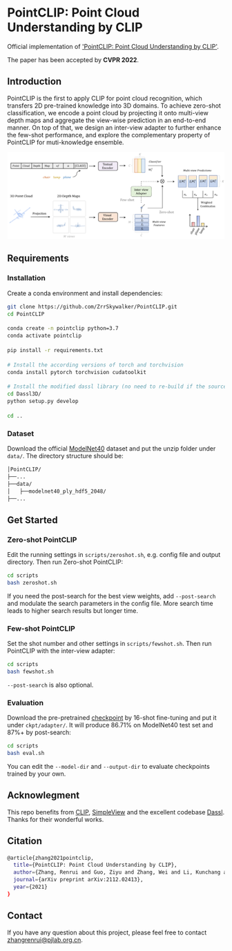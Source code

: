 # PointCLIP: Point Cloud Understanding by CLIP
Official implementation of ['PointCLIP: Point Cloud Understanding by CLIP'](https://openaccess.thecvf.com/content/CVPR2022/papers/Zhang_PointCLIP_Point_Cloud_Understanding_by_CLIP_CVPR_2022_paper.pdf).

The paper has been accepted by **CVPR 2022**.

## Introduction
PointCLIP is the first to apply CLIP for point cloud recognition, which transfers 2D pre-trained knowledge into 3D domains. To achieve zero-shot classification, we encode a point cloud by projecting it onto multi-view depth maps and aggregate the view-wise prediction in an end-to-end manner. On top of that, we design an inter-view adapter to further enhance the few-shot performance, and explore the complementary property of PointCLIP for muti-knowledge ensemble.

<div align="center">
  <img src="./figs/pipeline.png"/>
</div>


## Requirements

### Installation
Create a conda environment and install dependencies:
```bash
git clone https://github.com/ZrrSkywalker/PointCLIP.git
cd PointCLIP

conda create -n pointclip python=3.7
conda activate pointclip

pip install -r requirements.txt

# Install the according versions of torch and torchvision
conda install pytorch torchvision cudatoolkit

# Install the modified dassl library (no need to re-build if the source code is changed)
cd Dassl3D/
python setup.py develop

cd ..
```

### Dataset
Download the official [ModelNet40](https://shapenet.cs.stanford.edu/media/modelnet40_ply_hdf5_2048.zip) dataset and put the unzip folder under `data/`.
The directory structure should be:
```bash
│PointCLIP/
├──...
├──data/
│   ├──modelnet40_ply_hdf5_2048/
├──...
```
### 

## Get Started

### Zero-shot PointCLIP
Edit the running settings in `scripts/zeroshot.sh`, e.g. config file and output directory. Then run Zero-shot PointCLIP:
```bash
cd scripts
bash zeroshot.sh
```
If you need the post-search for the best view weights, add `--post-search` and modulate the search parameters in the config file. More search time leads to higher search results but longer time.

### Few-shot PointCLIP
Set the shot number and other settings in `scripts/fewshot.sh`. Then run PointCLIP with the inter-view adapter:
```bash
cd scripts
bash fewshot.sh
```
`--post-search` is also optional.

### Evaluation
Download the pre-pretrained [checkpoint](https://drive.google.com/file/d/1hFswVidomLdYaWZZga6RpWRJW9-JJbHZ/view?usp=sharing) by 16-shot fine-tuning and put it under `ckpt/adapter/`. It will produce 86.71% on ModelNet40 test set and 87%+ by post-search:
```bash
cd scripts
bash eval.sh
```
You can edit the `--model-dir` and `--output-dir` to evaluate checkpoints trained by your own.

## Acknowlegment
This repo benefits from [CLIP](https://github.com/openai/CLIP), [SimpleView](https://github.com/princeton-vl/SimpleView) and the excellent codebase [Dassl](https://github.com/KaiyangZhou/Dassl.pytorch). Thanks for their wonderful works.

## Citation
```bash
@article{zhang2021pointclip,
  title={PointCLIP: Point Cloud Understanding by CLIP},
  author={Zhang, Renrui and Guo, Ziyu and Zhang, Wei and Li, Kunchang and Miao, Xupeng and Cui, Bin and Qiao, Yu and Gao, Peng and Li, Hongsheng},
  journal={arXiv preprint arXiv:2112.02413},
  year={2021}
}
```

## Contact
If you have any question about this project, please feel free to contact zhangrenrui@pjlab.org.cn.

